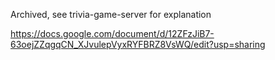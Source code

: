 Archived, see trivia-game-server for explanation

https://docs.google.com/document/d/12ZFzJiB7-63oejZZqgqCN_XJvulepVyxRYFBRZ8VsWQ/edit?usp=sharing
